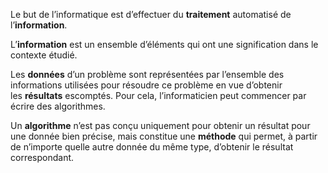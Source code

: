 
Le but de l’informatique est d’effectuer du **traitement** automatisé de l’**information**.

L’**information** est un ensemble d’éléments qui ont une signification dans le contexte étudié.

Les **données** d’un problème sont représentées par l’ensemble des informations utilisées pour résoudre ce problème en vue d’obtenir les **résultats** escomptés. Pour cela, l’informaticien peut commencer par écrire des algorithmes.

Un **algorithme** n’est pas conçu uniquement pour obtenir un résultat pour une donnée bien précise, mais constitue une **méthode** qui permet, à partir de n’importe quelle autre donnée du même type, d’obtenir le résultat correspondant.